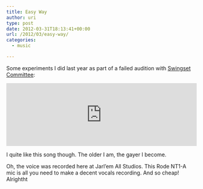 ```yaml
---
title: Easy Way
author: uri
type: post
date: 2012-03-31T18:13:41+00:00
url: /2012/03/easy-way/
categories:
  - music

---
```

Some experiments I did last year as part of a failed audition with [Swingset Committee][1]:

<iframe width="100%" height="166" scrolling="no" frameborder="no" src="http://w.soundcloud.com/player/?url=http%3A%2F%2Fapi.soundcloud.com%2Ftracks%2F41574758&#038;show_artwork=true"></iframe>

I quite like this song though. The older I am, the gayer I become.

Oh, the voice was recorded here at Jarl&#8217;em All Studios. This Rode NT1-A mic is all you need to make a decent vocals recording. And so cheap! Alrightht

 [1]: http://www.myspace.com/swingsetcommittee